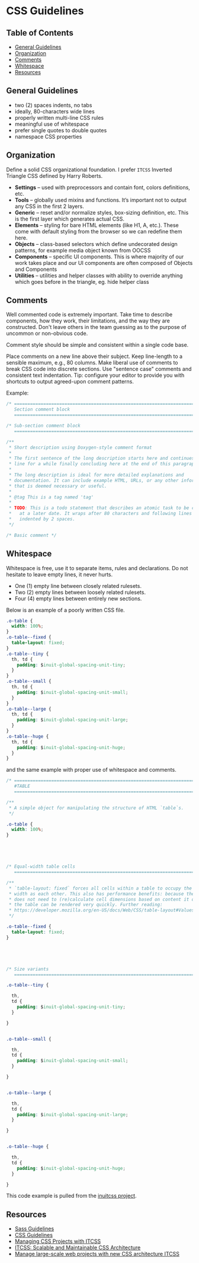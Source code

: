 # CSS Guidelines

## Table of Contents

* [General Guidelines](#general-guidelines)
* [Organization](#organization)
* [Comments](#comments)
* [Whitespace](#whitespace)
* [Resources](#resources)

## General Guidelines

* two (2) spaces indents, no tabs
* ideally, 80-characters wide lines
* properly written multi-line CSS rules
* meaningful use of whitespace
* prefer single quotes to double quotes
* namespace CSS properties

## Organization

Define a solid CSS organizational foundation. I prefer `ITCSS` Inverted Triangle CSS defined by Harry Roberts.

* **Settings** – used with preprocessors and contain font, colors definitions, etc.
* **Tools** – globally used mixins and functions. It’s important not to output any CSS in the first 2 layers.
* **Generic** – reset and/or normalize styles, box-sizing definition, etc. This is the first layer which generates actual CSS.
* **Elements** – styling for bare HTML elements (like H1, A, etc.). These come with default styling from the browser so we can redefine them here.
* **Objects** – class-based selectors which define undecorated design patterns, for example media object known from OOCSS
* **Components** – specific UI components. This is where majority of our work takes place and our UI components are often composed of Objects and Components
* **Utilities** – utilities and helper classes with ability to override anything which goes before in the triangle, eg. hide helper class

## Comments

Well commented code is extremely important. Take time to describe components, how they work, their limitations, and the way they are constructed. Don't leave others in the team guessing as to the purpose of uncommon or non-obvious code.

Comment style should be simple and consistent within a single code base.

Place comments on a new line above their subject.
Keep line-length to a sensible maximum, e.g., 80 columns.
Make liberal use of comments to break CSS code into discrete sections.
Use "sentence case" comments and consistent text indentation.
Tip: configure your editor to provide you with shortcuts to output agreed-upon comment patterns.

Example:

```css
/* ==========================================================================
   Section comment block
   ========================================================================== */

/* Sub-section comment block
   ========================================================================== */

/**
 * Short description using Doxygen-style comment format
 *
 * The first sentence of the long description starts here and continues on this
 * line for a while finally concluding here at the end of this paragraph.
 *
 * The long description is ideal for more detailed explanations and
 * documentation. It can include example HTML, URLs, or any other information
 * that is deemed necessary or useful.
 *
 * @tag This is a tag named 'tag'
 *
 * TODO: This is a todo statement that describes an atomic task to be completed
 *   at a later date. It wraps after 80 characters and following lines are
 *   indented by 2 spaces.
 */

/* Basic comment */
```

## Whitespace

Whitespace is free, use it to separate items, rules and declarations. Do not hesitate to leave empty lines, it never hurts.

* One (1) empty line between closely related rulesets.
* Two (2) empty lines between loosely related rulesets.
* Four (4) empty lines between entirely new sections.

Below is an example of a poorly written CSS file.

```css
.o-table {
  width: 100%;
}
.o-table--fixed {
  table-layout: fixed;
}
.o-table--tiny {
  th, td {
    padding: $inuit-global-spacing-unit-tiny;
  }
}
.o-table--small {
  th, td {
    padding: $inuit-global-spacing-unit-small;
  }
}
.o-table--large {
  th, td {
    padding: $inuit-global-spacing-unit-large;
  }
}
.o-table--huge {
  th, td {
    padding: $inuit-global-spacing-unit-huge;
  }
}
```

and the same example with proper use of whitespace and comments.

```css
/* ==========================================================================
   #TABLE
   ========================================================================== */

/**
 * A simple object for manipulating the structure of HTML `table`s.
 */

.o-table {
  width: 100%;
}





/* Equal-width table cells
   ========================================================================== */

/**
 * `table-layout: fixed` forces all cells within a table to occupy the same
 * width as each other. This also has performance benefits: because the browser
 * does not need to (re)calculate cell dimensions based on content it discovers,
 * the table can be rendered very quickly. Further reading:
 * https://developer.mozilla.org/en-US/docs/Web/CSS/table-layout#Values
 */

.o-table--fixed {
  table-layout: fixed;
}





/* Size variants
   ========================================================================== */

.o-table--tiny {

  th,
  td {
    padding: $inuit-global-spacing-unit-tiny;
  }

}


.o-table--small {

  th,
  td {
    padding: $inuit-global-spacing-unit-small;
  }

}


.o-table--large {

  th,
  td {
    padding: $inuit-global-spacing-unit-large;
  }

}


.o-table--huge {

  th,
  td {
    padding: $inuit-global-spacing-unit-huge;
  }

}
```

This code example is pulled from the [inuitcss project](https://github.com/inuitcss/inuitcss).

## Resources

* [Sass Guidelines](https://sass-guidelin.es)
* [CSS Guidelines](https://cssguidelin.es/)
* [Managing CSS Projects with ITCSS](https://speakerdeck.com/dafed/managing-css-projects-with-itcss)
* [ITCSS: Scalable and Maintainable CSS Architecture](https://www.xfive.co/blog/itcss-scalable-maintainable-css-architecture/)
* [Manage large-scale web projects with new CSS architecture ITCSS](http://www.creativebloq.com/web-design/manage-large-scale-web-projects-new-css-architecture-itcss-41514731)